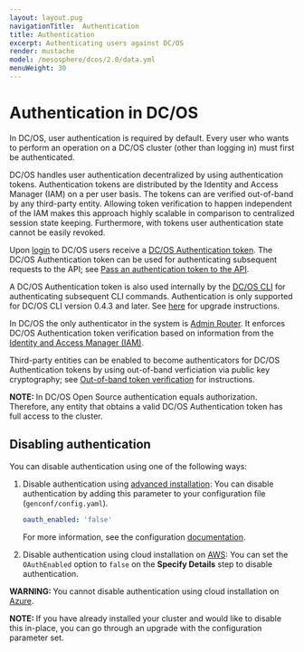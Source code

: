 ```yaml
---
layout: layout.pug
navigationTitle:  Authentication
title: Authentication
excerpt: Authenticating users against DC/OS
render: mustache
model: /mesosphere/dcos/2.0/data.yml
menuWeight: 30
---
```


<!-- The source repository for this topic is https://github.com/dcos/dcos-docs-site -->

# Authentication in DC/OS

In DC/OS, user authentication is required by default. Every user who wants to perform an operation on a DC/OS cluster (other than logging in) must first be authenticated.

DC/OS handles user authentication decentralized by using authentication tokens. Authentication tokens are distributed by the Identity and Access Manager (IAM) on a per user basis. The tokens can are verified out-of-band by any third-party entity. Allowing token verification to happen independent of the IAM makes this approach highly scalable in comparison to centralized session state keeping. Furthermore, with tokens user authentication state cannot be easily revoked.

Upon [login](/mesosphere/dcos/2.0/security/oss/login/) to DC/OS users receive a [DC/OS Authentication token](/mesosphere/dcos/2.0/security/oss/authentication/authentication-token). The DC/OS Authentication token can be used for authenticating subsequent requests to the API; see [Pass an authentication token to the API](/mesosphere/dcos/2.0/security/oss/authentication/authentication-token/#pass-an-authentication-token-to-the-api).

A DC/OS Authentication token is also used internally by the [DC/OS CLI](/mesosphere/dcos/2.0/cli/) for authenticating subsequent CLI commands. Authentication is only supported for DC/OS CLI version 0.4.3 and later. See [here](/mesosphere/dcos/2.0/cli/update/) for upgrade instructions.

In DC/OS the only authenticator in the system is [Admin Router](/mesosphere/dcos/2.0/overview/architecture/components/#admin-router). It enforces DC/OS Authentication token verification based on information from the [Identity and Access Manager (IAM)](/mesosphere/dcos/2.0/overview/architecture/components/#dcos-iam).

Third-party entities can be enabled to become authenticators for DC/OS Authentication tokens by using out-of-band verficiation via public key cryptography; see [Out-of-band token verification](/mesosphere/dcos/2.0/security/oss/authentication/out-of-band-verification/) for instructions.

<p class="message--note"><strong>NOTE: </strong>In DC/OS Open Source authentication equals authorization. Therefore, any entity that obtains a valid DC/OS Authentication token has full access to the cluster.</p>

## Disabling authentication

You can disable authentication using one of the following ways:
1. Disable authentication using [advanced installation](/mesosphere/dcos/2.0/installing/production/deploying-dcos/installation/): You can disable authentication by adding this parameter to your configuration file (`genconf/config.yaml`).

    ```yaml
    oauth_enabled: 'false'
    ```
    For more information, see the configuration [documentation](/mesosphere/dcos/2.0/installing/production/advanced-configuration/configuration-reference/).

2. Disable authentication using cloud installation on [AWS](/mesosphere/dcos/2.0/installing/evaluation/community-supported-methods/aws/): You can set the `OAuthEnabled` option to `false` on the **Specify Details** step to disable authentication.

<p class="message--warning"><strong>WARNING: </strong>You cannot disable authentication using cloud installation on <a href ="/mesosphere/dcos/2.0/installing/evaluation/azure/">Azure</a>.</p>

<p class="message--note"><strong>NOTE: </strong>If you have already installed your cluster and would like to disable this in-place, you can go through an upgrade with the configuration parameter set.</p>
